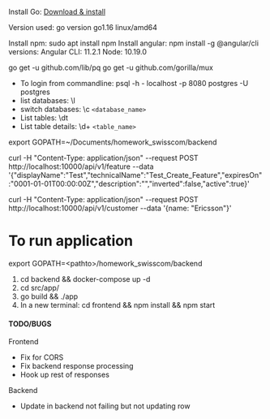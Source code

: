 Install Go: [Download & install](https://golang.org/doc/install)

Version used: go version go1.16 linux/amd64

Install npm: sudo apt install npm
Install angular: npm install -g @angular/cli
versions: Angular CLI: 11.2.1
Node: 10.19.0

go get -u github.com/lib/pq
go get -u github.com/gorilla/mux

- To login from commandline: psql -h - localhost -p 8080 postgres -U postgres
- list databases: \l
- switch databases: \c `<database_name>`
- List tables: \dt
- List table details: \d+ `<table_name>`

export GOPATH=~/Documents/homework_swisscom/backend

curl -H "Content-Type: application/json" --request POST http://localhost:10000/api/v1/feature --data '{"displayName":"Test","technicalName":"Test_Create_Feature","expiresOn":"0001-01-01T00:00:00Z","description":"","inverted":false,"active":true}'

curl -H "Content-Type: application/json" --request POST http://localhost:10000/api/v1/customer --data '{name: "Ericsson"}'

# To run application
export GOPATH=\<pathto\>/homework_swisscom/backend
1. cd backend && docker-compose up -d
2. cd src/app/
3. go build && ./app
4. In a new terminal: cd frontend && npm install && npm start


#### TODO/BUGS
Frontend
- Fix for CORS
- Fix backend response processing
- Hook up rest of responses

Backend
- Update in backend not failing but not updating row
